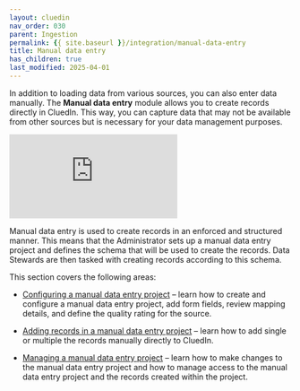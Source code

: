 ```yaml
---
layout: cluedin
nav_order: 030
parent: Ingestion
permalink: {{ site.baseurl }}/integration/manual-data-entry
title: Manual data entry
has_children: true
last_modified: 2025-04-01
---
```


In addition to loading data from various sources, you can also enter data manually. The **Manual data entry** module allows you to create records directly in CluedIn. This way, you can capture data that may not be available from other sources but is necessary for your data management purposes.

<div class="videoFrame">
<iframe src="https://player.vimeo.com/video/1068052422?h=6fb9001ff2&amp;badge=0&amp;autopause=0&amp;player_id=0&amp;app_id=58479" frameborder="0" allow="autoplay; fullscreen; picture-in-picture; clipboard-write" title="Manual data entry in CluedIn"></iframe>
</div>

Manual data entry is used to create records in an enforced and structured manner. This means that the Administrator sets up a manual data entry project and defines the schema that will be used to create the records. Data Stewards are then tasked with creating records according to this schema.

This section covers the following areas:

- [Configuring a manual data entry project](/integration/manual-data-entry/configure-a-manual-data-entry-project) – learn how to create and configure a manual data entry project, add form fields, review mapping details, and define the quality rating for the source.

- [Adding records in a manual data entry project](/integration/manual-data-entry/add-records-in-a-manual-data-entry-project) – learn how to add single or multiple the records manually directly to CluedIn.

- [Managing a manual data entry project](/integration/manual-data-entry/manage-a-manual-data-entry-project) – learn how to make changes to the manual data entry project and how to manage access to the manual data entry project and the records created within the project.